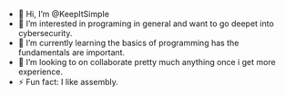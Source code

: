 - 👋 Hi, I’m @KeepItSimpIe
- 👀 I’m interested in programing in general and want to go deepet into cybersecurity.
- 🌱 I’m currently learning the basics of programming has the fundamentals are important.
- 💞️ I’m looking to on collaborate pretty much anything once i get more experience.
- ⚡ Fun fact: I like assembly.

<!---
KeepItSimpIe/KeepItSimpIe is a ✨ special ✨ repository because its `README.md` (this file) appears on your GitHub profile.
You can click the Preview link to take a look at your changes.
--->
